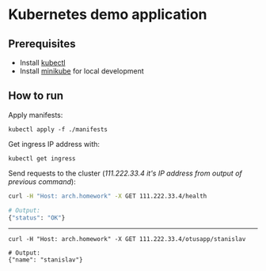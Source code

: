 # Kubernetes demo application

## Prerequisites
* Install [kubectl](https://kubernetes.io/ru/docs/tasks/tools/install-kubectl/)
* Install [minikube](https://kubernetes.io/ru/docs/tasks/tools/install-minikube/) for local development

## How to run
Apply manifests:
```
kubectl apply -f ./manifests
```

Get ingress IP address with: 
```
kubectl get ingress
```

Send requests to the cluster (*111.222.33.4 it's IP address from output of previous command*):
```bash
curl -H "Host: arch.homework" -X GET 111.222.33.4/health

# Output:
{"status": "OK"}
```
---
```
curl -H "Host: arch.homework" -X GET 111.222.33.4/otusapp/stanislav

# Output:
{"name": "stanislav"}
```
